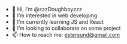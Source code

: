 - 👋 Hi, I’m @zzzDoughboyzzz
- 👀 I’m interested in web developing
- 🌱 I’m currently learning JS and React
- 💞️ I’m looking to collaborate on some project
- 📫 How to reach me: estersund@gmail.com

<!---
zzzDoughboyzzz/zzzDoughboyzzz is a ✨ special ✨ repository because its `README.md` (this file) appears on your GitHub profile.
You can click the Preview link to take a look at your changes.
--->
